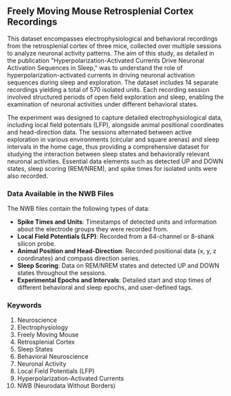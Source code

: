 ## Freely Moving Mouse Retrosplenial Cortex Recordings

This dataset encompasses electrophysiological and behavioral recordings from the retrosplenial cortex of three mice, collected over multiple sessions to analyze neuronal activity patterns. The aim of this study, as detailed in the publication "Hyperpolarization-Activated Currents Drive Neuronal Activation Sequences in Sleep," was to understand the role of hyperpolarization-activated currents in driving neuronal activation sequences during sleep and exploration. The dataset includes 14 separate recordings yielding a total of 570 isolated units. Each recording session involved structured periods of open field exploration and sleep, enabling the examination of neuronal activities under different behavioral states.

The experiment was designed to capture detailed electrophysiological data, including local field potentials (LFP), alongside animal positional coordinates and head-direction data. The sessions alternated between active exploration in various environments (circular and square arenas) and sleep intervals in the home cage, thus providing a comprehensive dataset for studying the interaction between sleep states and behaviorally relevant neuronal activities. Essential data elements such as detected UP and DOWN states, sleep scoring (REM/NREM), and spike times for isolated units were also recorded.

### Data Available in the NWB Files

The NWB files contain the following types of data:
- **Spike Times and Units**: Timestamps of detected units and information about the electrode groups they were recorded from.
- **Local Field Potentials (LFP)**: Recorded from a 64-channel or 8-shank silicon probe.
- **Animal Position and Head-Direction**: Recorded positional data (x, y, z coordinates) and compass direction series.
- **Sleep Scoring**: Data on REM/NREM states and detected UP and DOWN states throughout the sessions.
- **Experimental Epochs and Intervals**: Detailed start and stop times of different behavioral and sleep epochs, and user-defined tags.

### Keywords

1. Neuroscience
2. Electrophysiology
3. Freely Moving Mouse
4. Retrosplenial Cortex
5. Sleep States
6. Behavioral Neuroscience
7. Neuronal Activity
8. Local Field Potentials (LFP)
9. Hyperpolarization-Activated Currents
10. NWB (Neurodata Without Borders)